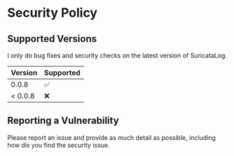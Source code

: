 # Security Policy

## Supported Versions

I only do bug fixes and security checks on the latest version of SuricataLog.

| Version | Supported          |
| ------- | ------------------ |
| 0.0.8   | :white_check_mark: |
| < 0.0.8 | :x:                |

## Reporting a Vulnerability

Please report an issue and provide as much detail as possible, including how dis you find the security issue.
